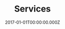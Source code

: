 ---
layout: layouts/services.njk
title: Services
date: 2017-01-01T00:00:00.000Z
permalink: /services/index.html
eleventyNavigation:
  key: Services
  order: 2
---